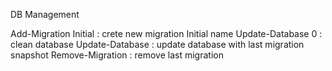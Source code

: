 ﻿DB Management

Add-Migration Initial : crete new migration Initial name
Update-Database 0 : clean database
Update-Database : update database with last migration snapshot
Remove-Migration : remove last migration